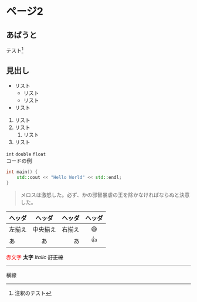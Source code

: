 # ページ2

## あばうと
テスト[^1]

[^1]: 注釈のテスト

## 見出し
* リスト
    * リスト
    * リスト
* リスト

1. リスト
2. リスト
    1. リスト
3. リスト

`int` `double` `float`
<br>
コードの例

```cpp
int main() {
    std::cout << "Hello World" << std::endl;
}
```

> メロスは激怒した。必ず、かの邪智暴虐の王を除かなければならぬと決意した。

|ヘッダ|ヘッダ|ヘッダ|ヘッダ|
|:--|:-:|--:|:-:|
|左揃え|中央揃え|右揃え|:smile:|
|あ|あ|あ|:+1:|

<font color="Red">赤文字</font>
**太字**
*Italic*
~~訂正線~~
***
横線

